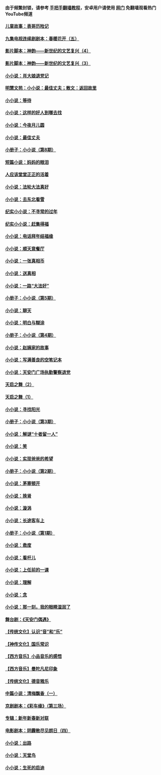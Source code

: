 #### 由于频繁封锁，请参考 [手把手翻墙教程](https://github.com/gfw-breaker/guides/wiki/)，安卓用户请使用 [网门](https://github.com/gfw-breaker/nogfw/blob/master/dl.md?t=05300001) 免翻墙观看热门YouTube频道 

#### [儿童故事：表哥历险记](../pages/328/383535.md?t=05300001) 

#### [九集电视连续剧剧本：春暖花开（五）](../pages/328/275919.md?t=05300001) 

#### [影片脚本：神韵——新世纪的文艺复兴（4）](../pages/328/266089.md?t=05300001) 

#### [影片脚本：神韵——新世纪的文艺复兴（3）](../pages/328/266087.md?t=05300001) 

#### [小小说：肖大娘退党记](../pages/328/239807.md?t=05300001) 

#### [明慧文苑：小小说：最佳丈夫；散文：返回故里](../pages/328/3439.md?t=05300001) 

#### [小小说：等待](../pages/328/223927.md?t=05300001) 

#### [小小说：这样的好人到哪去找](../pages/328/209396.md?t=05300001) 

#### [小小说：今夜月儿圆](../pages/328/193588.md?t=05300001) 

#### [小小说：最佳丈夫](../pages/328/190938.md?t=05300001) 

#### [小册子：小小说（第8期）](../pages/328/188202.md?t=05300001) 

#### [短篇小说：妈妈的眼泪](../pages/328/187712.md?t=05300001) 

#### [人应该堂堂正正的活着](../pages/328/182430.md?t=05300001) 

#### [小小说：法轮大法真好](../pages/328/174669.md?t=05300001) 

#### [小小说：去东北看雪](../pages/328/173882.md?t=05300001) 

#### [纪实小小说：不寻常的过年](../pages/328/173187.md?t=05300001) 

#### [纪实小小说：赶集得福](../pages/328/172652.md?t=05300001) 

#### [小小说：电话拜年结福缘](../pages/328/172533.md?t=05300001) 

#### [小小说：顺天意餐厅](../pages/328/170182.md?t=05300001) 

#### [小小说：一张真相币](../pages/328/169410.md?t=05300001) 

#### [小小说：送真相](../pages/328/166713.md?t=05300001) 

#### [小小说：一路“大法好”](../pages/328/162016.md?t=05300001) 

#### [小册子：小小说（第5期）](../pages/328/161131.md?t=05300001) 

#### [小小说：聊天](../pages/328/159640.md?t=05300001) 

#### [小小说：明白与糊涂](../pages/328/158101.md?t=05300001) 

#### [小册子：小小说（第4期）](../pages/328/158006.md?t=05300001) 

#### [小小说：赵姨家的故事](../pages/328/157843.md?t=05300001) 

#### [小小说：写满善良的空笔记本](../pages/328/157382.md?t=05300001) 

#### [小小说：天安门广场执勤警察退党](../pages/328/156982.md?t=05300001) 

#### [天启之舞（2）](../pages/328/153440.md?t=05300001) 

#### [天启之舞（1）](../pages/328/153439.md?t=05300001) 

#### [小小说：寻找阳光](../pages/328/153065.md?t=05300001) 

#### [小册子：小小说（第3期）](../pages/328/151715.md?t=05300001) 

#### [小小说：解谜“十者留一人”](../pages/328/148967.md?t=05300001) 

#### [小小说：笑](../pages/328/148905.md?t=05300001) 

#### [小小说：实现爸爸的希望](../pages/328/148096.md?t=05300001) 

#### [小册子：小小说（第2期）](../pages/328/147214.md?t=05300001) 

#### [小小说：茅塞顿开](../pages/328/147030.md?t=05300001) 

#### [小小说：换肾](../pages/328/146770.md?t=05300001) 

#### [小小说：漩涡](../pages/328/146683.md?t=05300001) 

#### [小小说：长途客车上](../pages/328/145076.md?t=05300001) 

#### [小册子：小小说（第1期）](../pages/328/143963.md?t=05300001) 

#### [小小说：救度](../pages/328/143927.md?t=05300001) 

#### [小小说：看杆儿](../pages/328/142137.md?t=05300001) 

#### [小小说：上任前的一课](../pages/328/140808.md?t=05300001) 

#### [小小说：理解](../pages/328/140476.md?t=05300001) 

#### [小小说：念](../pages/328/139513.md?t=05300001) 

#### [小小说：那一刻，我的眼睛湿润了](../pages/328/138476.md?t=05300001) 

#### [舞台剧：《天安门偶遇》](../pages/328/117155.md?t=05300001) 

#### [【传统文化】认识“音”和“乐”](../pages/328/108667.md?t=05300001) 

#### [【神传文化】国乐常识](../pages/328/104225.md?t=05300001) 

#### [【西方音乐】小品音乐的感悟](../pages/328/102924.md?t=05300001) 

#### [【西方音乐】曼陀凡尼印象](../pages/328/102922.md?t=05300001) 

#### [【传统文化】德音雅乐](../pages/328/102923.md?t=05300001) 

#### [中篇小说：清梅飘香（一）](../pages/328/101058.md?t=05300001) 

#### [京剧剧本：《彩车缘》（第三场）](../pages/328/96434.md?t=05300001) 

#### [专辑：新年新春新对联](../pages/328/94991.md?t=05300001) 

#### [电影剧本：阴霾散尽见朗日（四）](../pages/328/87081.md?t=05300001) 

#### [小小说：出路](../pages/328/84848.md?t=05300001) 

#### [小小说：天堂鸟](../pages/328/83084.md?t=05300001) 

#### [小小说：生死的启迪](../pages/328/70977.md?t=05300001) 


